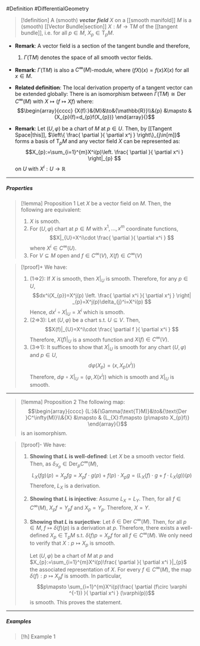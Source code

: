 #Definition #DifferentialGeometry 
> [!definition]
> A (smooth) ***vector field*** $X$ on a [[smooth manifold]] $M$ is a (smooth) [[Vector Bundle|section]] $X:M\to \text{T}M$ of the [[tangent bundle]], i.e. for all $p\in M$, $X_{p}\in \text{T}_{p}M$.

- **Remark**: A vector field is a section of the tangent bundle and therefore, 
	1. $\Gamma(\text{T}M)$ denotes the space of all smooth vector fields.
- **Remark**: $\Gamma(\text{T}M)$ is also a $C^\infty(M)$-module, where $(fX)(x)=f(x)X(x)$ for all $x\in M$.
- **Related definition**: The local derivation property of a tangent vector can be extended globally: There is an isomorphism between $\Gamma(\text{T}M)\cong \text{Der }C^\infty(M)$ with $X\mapsto (f\mapsto Xf)$ where:$$\begin{array}{cccc} {X(f):}&{M}&\to&{\mathbb{R}}\\&{p} &\mapsto & {X_{p}(f)=d_{p}f(X_{p})} \end{array}{}$$

- **Remark**: Let $(U,\varphi)$ be a chart of $M$ at $p\in U$. Then, by [[Tangent Space|this]], $\left\{  \frac{ \partial  }{ \partial x^j }  \right\}_{j\in[m]}$ forms a basis of $\text{T}_{p}M$ and any vector field $X$ can be represented as: $$X_{p}:=\sum_{i=1}^{m}X^i(p)\left.  \frac{ \partial  }{ \partial x^i } \right|_{p}  $$on $U$ with $X^i:U\to \mathbb{R}$
---
##### Properties
> [!lemma] Proposition 1 
> Let $X$ be a vector field on $M$. Then, the following are equivalent:
> 1. $X$ is smooth.
> 2. For $(U,\varphi)$ chart at $p\in M$ with $x^1,\dots,x^m$ coordinate functions, $$X|_{U}=X^i\cdot \frac{ \partial  }{ \partial x^i } $$where $X^i\in C^\infty(U)$.
> 3. For $V\subseteq M$ open and $f\in C^\infty(V)$, $X(f)\in C^\infty(V)$

> [!proof]+
> We have:
> 1. (1=>2): If $X$ is smooth, then $X|_{U}$ is smooth. Therefore, for any $p\in U$, $$dx^i(X_{p})=X^j(p) \left. \frac{ \partial x^i }{ \partial x^j } \right| _{p}=X^j(p)\delta_{j}^i=X^i(p) $$Hence, $dx^i\circ X|_{U}=X^i$ which is smooth.
> 2. (2=>3): Let $(U,\varphi)$ be a chart s.t. $U\subseteq V$. Then, $$X(f)|_{U}=X^i\cdot \frac{ \partial f }{ \partial x^i } $$Therefore, $X(f)|_{U}$ is a smooth function and $X(f)\in C^\infty(V)$.
> 3. (3=>1): It suffices to show that $X|_{U}$ is smooth for any chart $(U,\varphi)$ and $p\in U$,$$d\varphi(X_{p})=(x,X_{p}(x^i))$$Therefore, $d\varphi \circ X|_{U}=(\varphi,X(x^i))$ which is smooth and $X|_{U}$ is smooth.
> 
---
> [!lemma] Proposition 2
> The following map: $$\begin{array}{cccc} {L:}&{\Gamma(\text{T}M)}&\to&{\text{Der }C^\infty(M)}\\&{X} &\mapsto & {L_{X}:f\mapsto (p\mapsto X_{p}f)} \end{array}{}$$is an isomorphism.

> [!proof]-
> We have: 
> 1. **Showing that $L$ is well-defined**:
>    Let $X$ be a smooth vector field. Then, as $\delta_{X_{p}}\in \text{Der}_{p}C^\infty(M)$, $$L_{X}(fg)(p)=X_{p}fg=X_{p}f\cdot g(p)+f(p)\cdot X_{p}g=(L_{X}(f)\cdot g+f\cdot L_{X}(g))(p)$$Therefore, $L_{X}$ is a derivation.
> 2. **Showing that $L$ is injective**: 
>    Assume $L_{X}=L_{Y}$. Then, for all $f\in C^\infty(M)$, $X_{p}f=Y_{p}f$ and $X_{p}=Y_{p}$. Therefore, $X=Y$.
>  3. **Showing that $L$ is surjective**:
>    Let $\delta\in \text{Der }C^\infty(M)$. Then, for all $p\in M$, $f\mapsto \delta(f)(p)$ is a derivation at $p$. Therefore, there exists a well-defined $X_{p}\in \text{T}_{p}M$ s.t. $\delta(f)p=X_{p}f$ for all $f\in C^\infty(M)$. We only need to verify that $X:p\mapsto X_{p}$ is smooth. 
>    
>     Let $(U,\varphi)$ be a chart of $M$ at $p$ and $X_{p}:=\sum_{i=1}^{m}X^i(p)\frac{ \partial  }{ \partial x^i }|_{p}$ the associated representation of $X$. For every $f\in C^\infty(M)$, the map $\delta(f):p\mapsto X_{p}f$ is smooth. In particular, $$p\mapsto \sum_{i=1}^{m}X^i(p)\frac{ \partial (f\circ \varphi ^{-1}) }{ \partial x^i } (\varphi(p))$$is smooth. This proves the statement.
---
##### Examples
> [!h] Example 1
> 